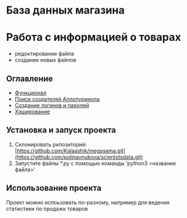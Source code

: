 # База данных магазина
# Работа с информацией о товарах
- редоктирование файла
- создание новых файлов


## Оглавление
- [Функционал](#функционал)
- [Поиск создателей Аллопуринола](#установка-и-запуск-проекта)
- [Создание логинов и паролей](#)
- [Хэширование](#использование-проекта)

## Установка и запуск проекта

1. Склонировать ркпозиторий: [https://github.com/Kalaashik/megasama.git](https://github.com/polinavnukova/scientstsdata.git)
2. Запустите файлы *.py с помощью команды 'python3 <название файла>'

## Использование проекта

Проект можно испоьзовать по-разному, например для ведения статистики по продажк товаров
